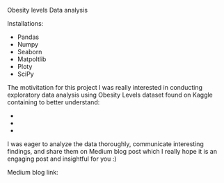 Obesity levels Data analysis

Installations:
- Pandas
- Numpy
- Seaborn
- Matpoltlib
- Ploty
- SciPy

The motivitation for this project 
 I was really interested in conducting exploratory data analysis using Obesity Levels dataset found on Kaggle containing to better understand:

- 
-
-

I was eager to analyze the data thoroughly, communicate interesting findings, and share them on Medium blog post  which I really hope it is an engaging post and insightful for you :)

Medium blog link: 
